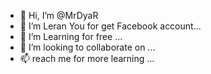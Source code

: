- 👋 Hi, I’m @MrDyaR
- 👀 I’m Leran You for get Facebook account...
- 🌱 I’m Learning for free ...
- 💞️ I’m looking to collaborate on ...
- 📫 reach me for more learning ...

<!---
MrDyaR/MrDyaR is a ✨ special ✨ repository because its `README.md` (this file) appears on your GitHub profile.
You can click the Preview link to take a look at your changes.
--->
